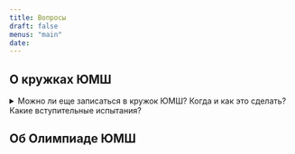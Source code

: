 ```yaml
---
title: Вопросы
draft: false
menus: "main"
date:
---
```



## О кружках ЮМШ

</details>

<details>
<summary>Можно ли еще записаться в кружок ЮМШ? Когда и как это сделать? Какие вступительные испытания?</summary>
В кружки нового набора (они так и названы в расписании) прийти можно в любой момент в течение учебного года, и никаких вступительных испытаний проходить не нужно. Запись в такие кружки происходит в момент Вашего первого появления на занятии.

Если у Вас есть хорошая предварительная подготовка, полученная, например, в другом кружке, возможен прием и в кружки ЮМШ второго, третьего (и т. д.) годов обучения. У каждого кружка (и даже каждого желающего заниматься в таком кружке) ситуация индивидуальна и решается руководителем.
</details>

## Об Олимпиаде ЮМШ

##
